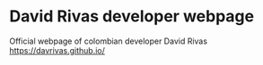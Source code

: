 # David Rivas developer webpage
Official webpage of colombian developer David Rivas
https://davrivas.github.io/